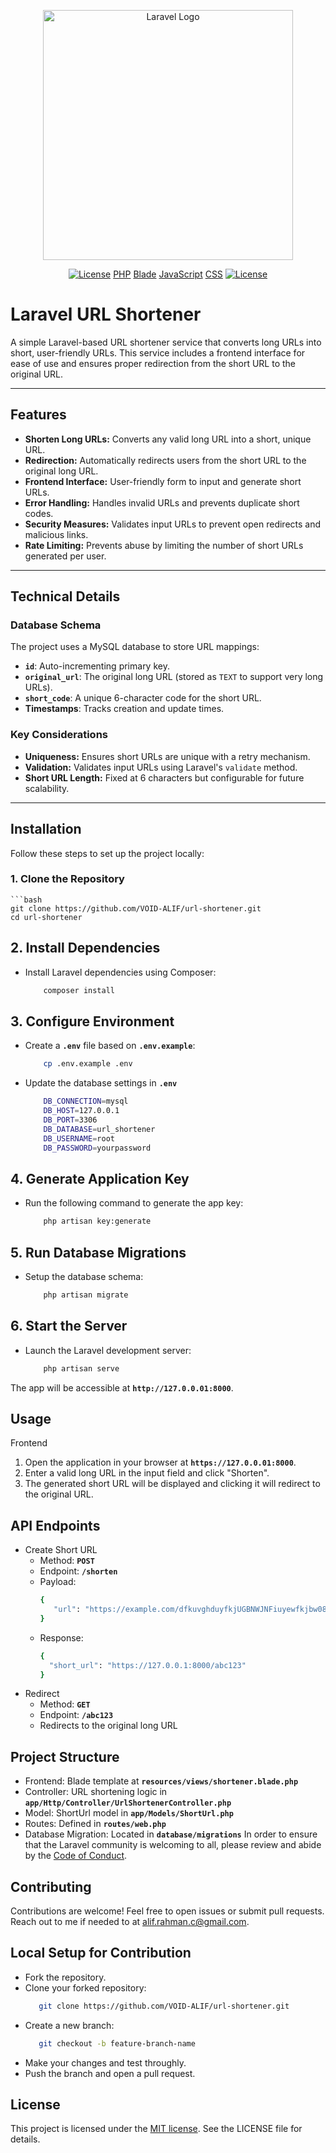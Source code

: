 <p align="center"><a href="https://laravel.com" target="_blank"><img src="https://raw.githubusercontent.com/laravel/art/master/logo-lockup/5%20SVG/2%20CMYK/1%20Full%20Color/laravel-logolockup-cmyk-red.svg" width="400" alt="Laravel Logo"></a></p>

<p align="center">
    <a href="https://packagist.org/packages/laravel/framework"><img src="https://img.shields.io/packagist/l/laravel/framework" alt="License"></a>
    <a href="https://img.shields.io/badge/PHP-100%25-brightgreen" alt="PHP Usage">PHP</a>
    <a href="https://img.shields.io/badge/Blade-90%25-brightgreen" alt="Blade Usage">Blade</a>
    <a href="https://img.shields.io/badge/JavaScript-20%25-lightgray" alt="JavaScript Usage">JavaScript</a>
    <a href="https://img.shields.io/badge/CSS-30%25-lightgray" alt="CSS Usage">CSS</a>
    <a href="https://packagist.org/packages/laravel/framework"><img src="https://img.shields.io/packagist/l/laravel/framework" alt="License"></a>
</p>

# Laravel URL Shortener

A simple Laravel-based URL shortener service that converts long URLs into short, user-friendly URLs. This service includes a frontend interface for ease of use and ensures proper redirection from the short URL to the original URL.

---

## **Features**
- **Shorten Long URLs:** Converts any valid long URL into a short, unique URL.
- **Redirection:** Automatically redirects users from the short URL to the original long URL.
- **Frontend Interface:** User-friendly form to input and generate short URLs.
- **Error Handling:** Handles invalid URLs and prevents duplicate short codes.
- **Security Measures:** Validates input URLs to prevent open redirects and malicious links.
- **Rate Limiting:** Prevents abuse by limiting the number of short URLs generated per user.

---

## **Technical Details**

### **Database Schema**
The project uses a MySQL database to store URL mappings:
- **`id`**: Auto-incrementing primary key.
- **`original_url`**: The original long URL (stored as `TEXT` to support very long URLs).
- **`short_code`**: A unique 6-character code for the short URL.
- **Timestamps**: Tracks creation and update times.

### **Key Considerations**
- **Uniqueness:** Ensures short URLs are unique with a retry mechanism.
- **Validation:** Validates input URLs using Laravel's `validate` method.
- **Short URL Length:** Fixed at 6 characters but configurable for future scalability.

---

## **Installation**

Follow these steps to set up the project locally:

### **1. Clone the Repository**
    ```bash
    git clone https://github.com/VOID-ALIF/url-shortener.git
    cd url-shortener


## 2. Install Dependencies

- Install Laravel dependencies using Composer:
    ```bash
        composer install

## 3. Configure Environment

- Create a **`.env`** file based on **`.env.example`**:
    ```bash
        cp .env.example .env
- Update the database settings in **`.env`**
    ```bash
        DB_CONNECTION=mysql
        DB_HOST=127.0.0.1
        DB_PORT=3306
        DB_DATABASE=url_shortener
        DB_USERNAME=root
        DB_PASSWORD=yourpassword

## 4. Generate Application Key

- Run the following command to generate the app key:
    ```bash
        php artisan key:generate

## 5. Run Database Migrations

- Setup the database schema:
    ```bash
        php artisan migrate
  
## 6. Start the Server

- Launch the Laravel development server:
    ```bash
        php artisan serve
The app will be accessible at **`http://127.0.0.01:8000`**.

## Usage

Frontend
1. Open the application in your browser at **`https://127.0.0.01:8000`**.
2. Enter a valid long URL in the input field and click "Shorten".
3. The generated short URL will be displayed and clicking it will redirect to the original URL.

## API Endpoints

- Create Short URL
  - Method: **`POST`**
  - Endpoint: **`/shorten`**
  - Payload:
    ```bash
    {
       "url": "https://example.com/dfkuvghduyfkjUGBNWJNFiuyewfkjbw0845tjsndvkgv"
    }
   - Response:
     ```bash
     {
       "short_url": "https://127.0.0.1:8000/abc123"
     }
- Redirect
  - Method: **`GET`**
  - Endpoint: **`/abc123`**
  - Redirects to the original long URL

## Project Structure

- Frontend: Blade template at **`resources/views/shortener.blade.php`**
- Controller: URL shortening logic in **`app/Http/Controller/UrlShortenerController.php`**
- Model: ShortUrl model in **`app/Models/ShortUrl.php`**
- Routes: Defined in **`routes/web.php`**
- Database Migration: Located in **`database/migrations`**
In order to ensure that the Laravel community is welcoming to all, please review and abide by the [Code of Conduct](https://laravel.com/docs/contributions#code-of-conduct).

## Contributing

Contributions are welcome! Feel free to open issues or submit pull requests. Reach out to me if needed to at [alif.rahman.c@gmail.com](mailto:alif.rahman.c@gmail.com).

## Local Setup for Contribution

- Fork the repository.
- Clone your forked repository:
    ```bash
       git clone https://github.com/VOID-ALIF/url-shortener.git
- Create a new branch:
     ```bash
        git checkout -b feature-branch-name
- Make your changes and test throughly.
- Push the branch and open a pull request.


## License

This project is licensed under the [MIT license](https://opensource.org/licenses/MIT). See the LICENSE file for details.
